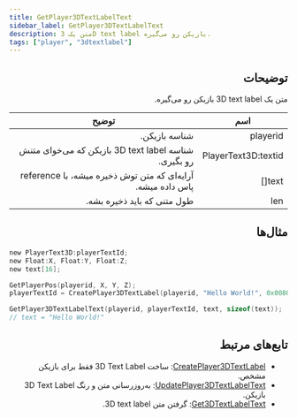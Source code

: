 ```yaml
---
title: GetPlayer3DTextLabelText
sidebar_label: GetPlayer3DTextLabelText
description: متن یک 3D text label بازیکن رو می‌گیره.
tags: ["player", "3dtextlabel"]
---
```


<VersionWarn version='omp v1.1.0.2612' />

<div dir="rtl" style={{ textAlign: "right" }}>

## توضیحات

متن یک 3D text label بازیکن رو می‌گیره.

| اسم                | توضیح                                                 |
| ------------------- | ----------------------------------------------------------- |
| playerid            | شناسه بازیکن.                                       |
| PlayerText3D:textid | شناسه 3D text label بازیکن که می‌خوای متنش رو بگیری.    |
| text[]              | آرایه‌ای که متن توش ذخیره میشه، با reference پاس داده میشه. |
| len                 | طول متنی که باید ذخیره بشه.               |

## مثال‌ها

</div>

```c
new PlayerText3D:playerTextId;
new Float:X, Float:Y, Float:Z;
new text[16];

GetPlayerPos(playerid, X, Y, Z);
playerTextId = CreatePlayer3DTextLabel(playerid, "Hello World!", 0x008080FF, X, Y, Z, 40.0);

GetPlayer3DTextLabelText(playerid, playerTextId, text, sizeof(text));
// text = "Hello World!"
```

<div dir="rtl" style={{ textAlign: "right" }}>

## تابع‌های مرتبط

- [CreatePlayer3DTextLabel](CreatePlayer3DTextLabel): ساخت 3D Text Label فقط برای بازیکن مشخص.
- [UpdatePlayer3DTextLabelText](UpdatePlayer3DTextLabelText): به‌روزرسانی متن و رنگ 3D Text Label بازیکن.
- [Get3DTextLabelText](Get3DTextLabelText): گرفتن متن 3D text label.

</div>